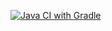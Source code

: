 [![Java CI with Gradle](https://github.com/SolovievaA/MobileBank/actions/workflows/gradle.yml/badge.svg)](https://github.com/SolovievaA/MobileBank/actions/workflows/gradle.yml)
